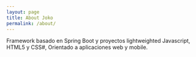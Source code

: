 ```yaml
---
layout: page
title: About Joko
permalink: /about/
---
```


Framework basado en Spring Boot y proyectos lightweighted Javascript, HTML5 y CSS#, Orientado a aplicaciones web y mobile.

